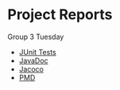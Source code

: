 
# Project Reports

 Group 3 Tuesday

* [JUnit Tests](./Junit-Tests/)
* [JavaDoc](./javadoc/)
* [Jacoco](./jacoco/)
* [PMD](./pmd/main.html) 
